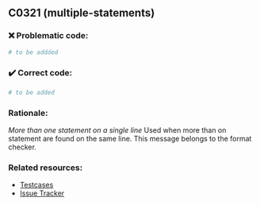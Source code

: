 ## C0321 (multiple-statements)

### :x: Problematic code:

```python
# to be addded
```

### :heavy_check_mark: Correct code:

```python
# to be added
```

### Rationale:

 *More than one statement on a single line*
  Used when more than on statement are found on the same line. This message
  belongs to the format checker.



### Related resources:

- [Testcases](#)
- [Issue Tracker](https://github.com/PyCQA/pylint/issues?q=is%3Aissue+%22multiple-statements%22+OR+%22C0321%22)
